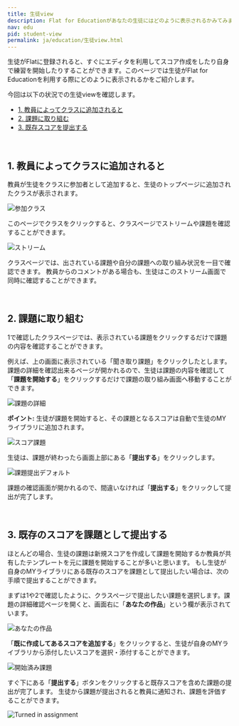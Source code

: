 ```yaml
---
title: 生徒view
description: Flat for Educationがあなたの生徒にはどのように表示されるかみてみましょう。
nav: edu
pid: student-view
permalink: ja/education/生徒view.html
---
```


生徒がFlatに登録されると、すぐにエディタを利用してスコア作成をしたり自身で練習を開始したりすることができます。このページでは生徒がFlat for Educationを利用する際にどのように表示されるかをご紹介します。

今回は以下の状況での生徒viewを確認します。

* [1. 教員によってクラスに追加されると](#class-and-student-stream)
* [2. 課題に取り組む](#work-on-an-assignment)
* [3. 既存スコアを提出する](#turn-in-an-existing-score-for-an-assignment)

<br>


## 1. 教員によってクラスに追加されると

教員が生徒をクラスに参加者として追加すると、生徒のトップページに追加されたクラスが表示されます。

![参加クラス](/help/assets/img/edu-ja/class-student-list.png)

このページでクラスをクリックすると、クラスページでストリームや課題を確認することができます。

![ストリーム](/help/assets/img/edu-ja/class-student-stream.png)

クラスページでは、出されている課題や自分の課題への取り組み状況を一目で確認できます。
教員からのコメントがある場合も、生徒はこのストリーム画面で同時に確認することができます。

<br>


## 2. 課題に取り組む

1で確認したクラスページでは、表示されている課題をクリックするだけで課題の内容を確認することができます。

例えば、上の画面に表示されている「聞き取り課題」をクリックしたとします。
課題の詳細を確認出来るページが開かれるので、生徒は課題の内容を確認して「**課題を開始する**」をクリックするだけで課題の取り組み画面へ移動することができます。

![課題の詳細](/help/assets/img/edu-ja/class-student-assignment-view.png)

**ポイント:** 生徒が課題を開始すると、その課題となるスコアは自動で生徒のMYライブラリに追加されます。

![スコア課題](/help/assets/img/edu-ja/class-student-editor-template.png)

生徒は、課題が終わったら画面上部にある「**提出する**」をクリックします。

![課題提出デフォルト](/help/assets/img/edu-ja/class-student-editor-turnin-default.png)

課題の確認画面が開かれるので、間違いなければ「**提出する**」をクリックして提出が完了します。

<br>



## 3. 既存のスコアを課題として提出する

ほとんどの場合、生徒の課題は新規スコアを作成して課題を開始するか教員が共有したテンプレートを元に課題を開始することが多いと思います。
もし生徒が自身のMYライブラリにある既存のスコアを課題として提出したい場合は、次の手順で提出することができます。

まずは1や2で確認したように、クラスページで提出したい課題を選択します。課題の詳細確認ページを開くと、画面右に「**あなたの作品**」という欄が表示されています。


![あなたの作品](/help/assets/img/edu-ja/class-student-your-work-template-default.png)

「**既に作成してあるスコアを追加する**」をクリックすると、生徒が自身のMYライブラリから添付したいスコアを選択・添付することができます。

![開始済み課題](/help/assets/img/edu-ja/class-student-your-work-template-started.png)

すぐ下にある「**提出する**」ボタンをクリックすると既存スコアを含めた課題の提出が完了します。
生徒から課題が提出されると教員に通知され、課題を評価することができます。

![Turned in assignment](/help/assets/img/edu-ja/class-student-your-work-template-turned-in.png)

